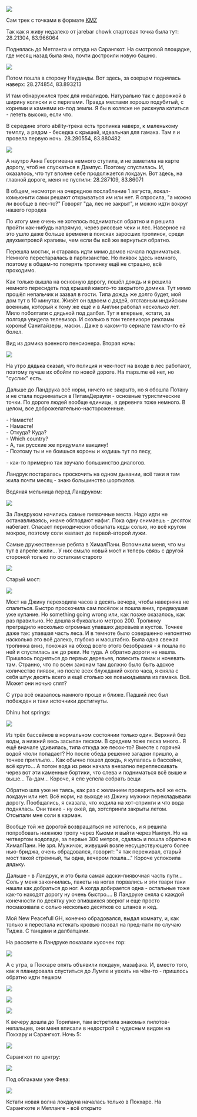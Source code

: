 [category]: <> (Travel, Nepal)
[date]: <> (2020/08/22)
[title]: <> (LockDown trip 2.0)

![](https://bafybeiduq5yc4xx3owi777yeeotnej6z6ucv4gp3vunzbmxxxc46sva2ka.ipfs.flk-ipfs.xyz/1.jpeg)

Сам трек с точками в формате [KMZ](https://bafybeiduq5yc4xx3owi777yeeotnej6z6ucv4gp3vunzbmxxxc46sva2ka.ipfs.flk-ipfs.xyz/Lockdown-trip-2.kmz)

Так как я живу недалеко от jarebar chowk стартовая точка была тут: 28.21304, 83.966064

Поднялась до Метланга и оттуда на Сарангкот. На смотровой площадке, где месяц назад была яма, почти достроили новую  башню.

![](https://bafybeiduq5yc4xx3owi777yeeotnej6z6ucv4gp3vunzbmxxxc46sva2ka.ipfs.flk-ipfs.xyz/2.jpeg)

Потом пошла в сторону Науданды. Вот здесь, за озерцом поднялась наверх: 28.274854, 83.893213 

И там обнаружился трек для инвалидов. Натурально так с дорожкой в ширину коляски и с перилами. Правда местами хорошо подубитый, с корнями и камнями из-под земли. Я бы в коляске не рискнула катиться - лететь высоко, если что.

В середине этого ability-трека есть тропинка наверх, к маленькому темплу, а рядом - беседка с крышей, идеальная для гамака. Там я и провела первую ночь. 28.280554, 83.880482

![](https://bafybeiduq5yc4xx3owi777yeeotnej6z6ucv4gp3vunzbmxxxc46sva2ka.ipfs.flk-ipfs.xyz/3.jpeg)

А наутро Анна Георгиевна немного ступила, и не заметила на карте дорогу, чтоб не спускаться в Дампус. Поэтому спустилась. И, оказалось, что тут вполне себе продолжается локдаун. Вот здесь, на главной дороге, меня не пустили: 28.287109, 83.86071

В общем, несмотря на очередное послабление 1 августа, локал-комьюнити сами решают открываться им или нет. Я спросила, "а можно ли вообще в лес-то?" Говорят "да, лес не закрыт", и можно идти вокруг нашего городка

По итогу мне очень не хотелось подниматься обратно и я решила пройти как-нибудь напрямую, через рисовые чеки и лес. Наверное на это ушло даже больше времени в поисках заросших тропинок, среди двухметровой крапивы, чем если бы всё же вернуться обратно.

Перешла мостик, и стараясь идти мимо домов начала подниматься. Немного перестаралась в партизанстве. Но пиявок здесь немного, поэтому в общем-то потерять тропинку ещё не страшно, всё проходимо. 

Как только вышла на основную дорогу, пошёл дождь и я решила немного пересидеть под крышей какого-то закрытого домика. Тут мимо прошёл непальчик и зазвал в гости. Типа дождь же долго будет, мой дом тут в 10 минутах. Живёт он вдвоем с дядей, отставным индийским военным, который к тому же ещё и в Англии работал несколько лет. Мило поболтали с дядькой под далбат.
Тут я впервые, кстати, за полгода увидела телевизор. И сколько в том телевизоре рекламы короны! Санитайзеры, маски.. Даже в каком-то сериале там кто-то ей болел.

Вид из домика военного пенсионера. Вторая ночь:

![](https://bafybeiduq5yc4xx3owi777yeeotnej6z6ucv4gp3vunzbmxxxc46sva2ka.ipfs.flk-ipfs.xyz/4.jpeg)

На утро дядька сказал, что полиция и чек-пост на входе в лес работают, поэтому лучше их обойти по новой дороге. На maps.me её нет, но "суслик" есть.

Дальше до Ландрука всё норм, ничего не закрыто, но я обошла Потану и не стала подниматься в ПитамДераули - основные туристические точки. По дороге людей вообще единицы, в деревнях тоже немного. В целом, все доброжелательно-настороженные. 

\- Намасте!<br>
\- Намасте!<br>
\- Откуда? Куда?<br>
\- Which country?<br>
\- А, так русские же придумали вакцину!<br>
\- Поэтому ты и не боишься короны и ходишь тут по лесу, 

\- как-то примерно так звучало большинство диалогов.

Ландрук постаралась проскочить на одном дыхании, всё таки я там жила почти месяц - знаю большинство шорткатов.

Водяная мельница перед Ландруком:

![](https://bafybeiduq5yc4xx3owi777yeeotnej6z6ucv4gp3vunzbmxxxc46sva2ka.ipfs.flk-ipfs.xyz/5.jpg)

За Ландруком начились самые пиявочные места. Надо идти не останавливаясь, иначе обглодают нафиг. Пока одну снимаешь - десяток набегает. Спасает периодически обсыпать кеды солью, но всё кругом мокрое, поэтому соли хватает до первой-второй лужи.

Самые дружественные ребята в ХималПани. Вспомнили меня, что мы тут в апреле жили... У них смыло новый мост и теперь связь с другой стороной только по остаткам старого

![](https://bafybeiduq5yc4xx3owi777yeeotnej6z6ucv4gp3vunzbmxxxc46sva2ka.ipfs.flk-ipfs.xyz/6.jpeg)

Старый мост:

![](https://bafybeiduq5yc4xx3owi777yeeotnej6z6ucv4gp3vunzbmxxxc46sva2ka.ipfs.flk-ipfs.xyz/7.jpg)

Мост на Джину переходила часов в десять вечера, чтобы наверняка не спалиться. Быстро проскочила сам посёлок и пошла вниз, предвкушая уже купание. Но something going wrong или, как позже оказалось, как раз правильно. Не дошла я буквально метров 200. Тропинку преградило несколько огромных упавших деревьев и кустов. Точнее даже так: упавшая часть леса. И в темноте было совершенно непонятно насколько это всё далеко, глубоко и масштабно. Была одна свежая тропинка вниз, похожая на обход всего этого безобразия - я пошла по ней и спустилась аж до реки. Не туда. А обратно дороги не нашла. Пришлось подняться до первых деревьев, повесить гамак и ночевать там. Странно, что по всем законам там должно было быть адское количество пиявок, но после всех блужданий около часа, я сняла с себя штук десять всего и ещё столько же повыкидывала из гамака. Всё. Может они ночью спят?

С утра всё оказалось намного проще и ближе. Падший лес был побежден и таки источники достигнуты.

Dhinu hot springs:

![](https://bafybeiduq5yc4xx3owi777yeeotnej6z6ucv4gp3vunzbmxxxc46sva2ka.ipfs.flk-ipfs.xyz/8.jpeg)

Из трёх бассейнов в нормальном состоянии только один. Верхний без воды, а нижний весь засыпан песком. В среднем тоже песка много.. Я ещё вначале удивилась, типа откуда же песок-то? Вместе с горячей водой чтоли попадает? Но после обеда решение загадки пришло, а точнее приплыло... 
Как обычно пошел дождь, я купалась в бассейне, всё круто... А потом вода из реки начала внезапно переплескивать через вот эти каменные бортики, что слева и подниматься всё выше и выше... Та-дам...
Короче, я еле успела собрать вещи

Обратно шла уже не таясь, как раз с желанием проверить всё же есть локдаун или нет. Всё норм, на выходе из Джину мужики перекладывали дорогу. Пообщались, я сказала, что ходила на хот-спринги и что вода поднялась. Они такие - ну окей, да, хотспринги закрыты летом. Отсыпали мне соли в карман.

Вообще той же дорогой возвращаться не хотелось, и я решила попробовать нижнюю тропу через Кьюми и выйти через Наяпул. Но на четвертом водопаде, за первые 300 метров, сдалась и пошла обратно в ХималПани. Не зря. Мужичок, живуший возле несуществующего более нью-бриджа, очень обрадовался, говорит: "я так переживал, старый мост такой стремный, ты одна, вечером пошла..." Короче успокоила дядьку.

Дальше - в Ландрук, и это была самая адски-пиявочная часть пути... Соль у меня закончилась, пакеты на ногах порвались и эти твари таки нашли как добраться до ног. А когда добирается одна - остальные тоже как-то находят дорогу ну очень быстро.... В Ландруке сняла с каждой конечности по десятку уже впившихся зверюг и еще просто посмахивала с солью несколько десятков со штанов и кед.

Мой New Peacefull GH, конечно обрадовался, выдал комнату, и, как только я перестала истекать кровью позвал на пред-пати по случаю Тиджа. С танцами и далбатцами.

На рассвете в Ландруке показали кусочек гор:

![](https://bafybeiduq5yc4xx3owi777yeeotnej6z6ucv4gp3vunzbmxxxc46sva2ka.ipfs.flk-ipfs.xyz/9.jpeg)

А с утра, в Покхаре опять объявили локдаун, мазафака. И, вместо того, как я планировала спуститься до Лумле и уехать на чём-то - пришлось обратно идти пешком

![](https://bafybeiduq5yc4xx3owi777yeeotnej6z6ucv4gp3vunzbmxxxc46sva2ka.ipfs.flk-ipfs.xyz/10.jpeg)

![](https://bafybeiduq5yc4xx3owi777yeeotnej6z6ucv4gp3vunzbmxxxc46sva2ka.ipfs.flk-ipfs.xyz/11.jpeg)

![](https://bafybeiduq5yc4xx3owi777yeeotnej6z6ucv4gp3vunzbmxxxc46sva2ka.ipfs.flk-ipfs.xyz/12.jpeg)

К вечеру дошла до Торипани, там встретила знакомых пилотов-непальцев, они меня вписали в недострой с чудесным видом на Покхару и Сарангкот. Ночь 5:

![](https://bafybeiduq5yc4xx3owi777yeeotnej6z6ucv4gp3vunzbmxxxc46sva2ka.ipfs.flk-ipfs.xyz/13.jpeg)

Сарангкот по центру:

![](https://bafybeiduq5yc4xx3owi777yeeotnej6z6ucv4gp3vunzbmxxxc46sva2ka.ipfs.flk-ipfs.xyz/14.jpeg)

Под облаками уже Фева:

![](https://bafybeiduq5yc4xx3owi777yeeotnej6z6ucv4gp3vunzbmxxxc46sva2ka.ipfs.flk-ipfs.xyz/15.jpeg)

Кстати новая волна локдауна началась только в Покхаре. На Сарангкоте и Метланге - всё открыто